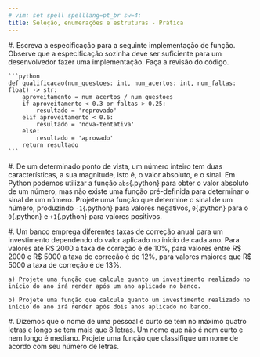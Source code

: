 ```yaml
---
# vim: set spell spelllang=pt_br sw=4:
title: Seleção, enumerações e estruturas - Prática
---
```


#. Escreva a especificação para a seguinte implementação de função. Observe que a especificação sozinha deve ser suficiente para um desenvolvedor fazer uma implementação. Faça a revisão do código.

    ```python
    def qualificacao(num_questoes: int, num_acertos: int, num_faltas: float) -> str:
        aproveitamento = num_acertos / num_questoes
        if aproveitamento < 0.3 or faltas > 0.25:
            resultado = 'reprovado'
        elif aproveitamento < 0.6:
            resultado = 'nova-tentativa'
        else:
            resultado = 'aprovado'
        return resultado
    ```

#. De um determinado ponto de vista, um número inteiro tem duas características, a sua magnitude, isto é, o valor absoluto, e o sinal. Em Python podemos utilizar a função `abs`{.python} para obter o valor absoluto de um número, mas não existe uma função pré-definida para determinar o sinal de um número. Projete uma função que determine o sinal de um número, produzindo `-1`{.python} para valores negativos, `0`{.python} para o `0`{.python} e `+1`{.python} para valores positivos.

#. Um banco emprega diferentes taxas de correção anual para um investimento dependendo do valor aplicado no início de cada ano. Para valores até R$ 2000 a taxa de correção é de 10%, para valores entre R$ 2000 e R$ 5000 a taxa de correção é de 12%, para valores maiores que R$ 5000 a taxa de correção é de 13%.

    a) Projete uma função que calcule quanto um investimento realizado no início do ano irá render após um ano aplicado no banco.

    b) Projete uma função que calcule quanto um investimento realizado no início do ano irá render após dois anos aplicado no banco.

#. Dizemos que o nome de uma pessoal é curto se tem no máximo quatro letras e longo se tem mais que 8 letras. Um nome que não é nem curto e nem longo é mediano. Projete uma função que classifique um nome de acordo com seu número de letras.
